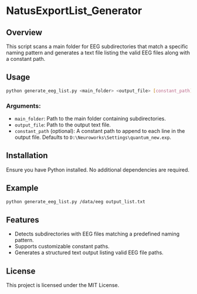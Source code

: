 # NatusExportList_Generator

## Overview
This script scans a main folder for EEG subdirectories that match a specific naming pattern and generates a text file listing the valid EEG files along with a constant path.

## Usage
```sh
python generate_eeg_list.py <main_folder> <output_file> [constant_path]
```

### Arguments:
- `main_folder`: Path to the main folder containing subdirectories.
- `output_file`: Path to the output text file.
- `constant_path` (optional): A constant path to append to each line in the output file. Defaults to `D:\Neuroworks\Settings\quantum_new.exp`.

## Installation
Ensure you have Python installed. No additional dependencies are required.

## Example
```sh
python generate_eeg_list.py /data/eeg output_list.txt
```

## Features
- Detects subdirectories with EEG files matching a predefined naming pattern.
- Supports customizable constant paths.
- Generates a structured text output listing valid EEG file paths.

## License
This project is licensed under the MIT License.

